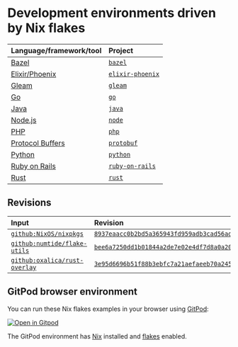 # Development environments driven by Nix flakes

| Language/framework/tool   | Project                               |
| :------------------------ | :------------------------------------ |
| [Bazel]                   | [`bazel`](./bazel/)                   |
| [Elixir/Phoenix][phx]     | [`elixir-phoenix`](./elixir-phoenix/) |
| [Gleam]                   | [`gleam`](./gleam)                    |
| [Go]                      | [`go`](./go/)                         |
| [Java]                    | [`java`](./java/)                     |
| [Node.js][node]           | [`node`](./node/)                     |
| [PHP]                     | [`php`](./php/)                       |
| [Protocol Buffers][proto] | [`protobuf`](./protobuf/)             |
| [Python]                  | [`python`](./python/)                 |
| [Ruby on Rails][ror]      | [`ruby-on-rails`](./ruby-on-rails/)   |
| [Rust]                    | [`rust`](./rust/)                     |

## Revisions

| Input                                                                    | Revision                                                                                                                            |
| :----------------------------------------------------------------------- | :---------------------------------------------------------------------------------------------------------------------------------- |
| [`github:NixOS/nixpkgs`](https://github.com/NixOS/nixpkgs)               | [`8937eaacc0b2bd5a365943fd959adb3cad56ad73`](https://github.com/NixOS/nixpkgs/tree/8937eaacc0b2bd5a365943fd959adb3cad56ad73)        |
| [`github:numtide/flake-utils`](https://github.com/numtide/flake-utils)   | [`bee6a7250dd1b01844a2de7e02e4df7d8a0a206c`](https://github.com/numtide/flake-utils/tree/bee6a7250dd1b01844a2de7e02e4df7d8a0a206c)  |
| [`github:oxalica/rust-overlay`](https://github.com/oxalica/rust-overlay) | [`3e95d6696b51f88b3ebfc7a21aefaeeb70a245bd`](https://github.com/oxalica/rust-overlay/tree/3e95d6696b51f88b3ebfc7a21aefaeeb70a245bd) |

## GitPod browser environment

You can run these Nix flakes examples in your browser using [GitPod]:

[![Open in Gitpod](https://gitpod.io/button/open-in-gitpod.svg)](https://gitpod.io/#https://github.com/the-nix-way/flake-dev-environments)

The GitPod environment has [Nix] installed and [flakes] enabled.

[bazel]: https://bazel.build
[flakes]: https://nixos.wiki/wiki/Flakes
[gitpod]: https://gitpod.io
[gleam]: https://gleam.run
[go]: https://golang.org
[java]: https://docs.oracle.com/java
[nix]: https://nixos.org
[node]: https://nodejs.org
[php]: https://www.php.net
[phx]: https://phoenixframework.org
[proto]: https://developers.google.com/protocol-buffers
[python]: https://python.org
[ror]: https://rubyonrails.org
[rust]: https://rust-lang.org
